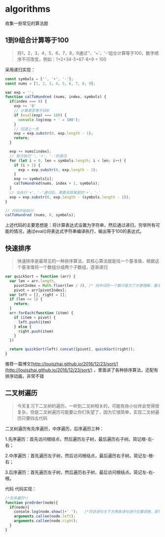# algorithms
收集一些常见的算法题

## 1到9组合计算等于100
> 将1，2，3，4，5，6，7，8，9通过''、'+'、'-'组合计算等于100，数字顺序不可改变，例如：1+2+34-5+67-8+9 = 100

采用递归实现：
```js
const symbols = ['', '+', '-'];
const nums = [1, 2, 3, 4, 5, 6, 7, 8, 9];

var exp = '';
function calToHundred (nums, index, symbols) {
  if(index === 8) {
    exp += '9'
    // 计算是否等于100
    if (eval(exp) === 100) {
      console.log(exp + ' = 100');
    }
    // 回退上一步
    exp = exp.substr(0, exp.length - 1);
    return;
  }

  exp += nums[index];
  // 依次执行''、'+'、'-'的递归
  for (let i = 0, len = symbols.length; i < len; i++) {
    if (i > 1) {
      exp = exp.substr(0, exp.length - 1);
    }
    exp += symbols[i];
    calToHundred(nums, index + 1, symbols);
  }
  // 当执行'+'、'-'递归后，需要去除尾部的'+'、'-'
  exp = exp.substr(0, exp.length - (symbols.length - 1));
}

// 代码开始执行
calToHundred (nums, 0, symbols);
```
上述代码的主要思想是：将计算表达式设置为字符串，然后通过递归，穷举所有可能的情况，通过eval()将表达式字符串编译执行，输出等于100的表达式。


## 快速排序
> 快速排序是最常见的一种排序算法，其核心算法就是找一个基准值，根据这个基准值将一个数组分成两个子数组，逐渐递归

```js
var quickSort = function (arr) {
  var len = arr.length, 
    pivotIndex = Math.floor(len / 2), /* 找中间的一个数只是为了方便理解，基准值可以是数组中任意一个数 */
    pivot = arr[pivotIndex];
  var left = [], right = [];
  if (len <= 1) {
    return;
  }
  arr.forEach(function (item) {
    if (item < pivot) {
      left.push(item)
    } else {
      right.push(item)
    }
  })

  return quickSort(left).concat([pivot], quickSort(right));
}
```
推荐一篇博文[http://louiszhai.github.io/2016/12/23/sort/](http://louiszhai.github.io/2016/12/23/sort/) ，里面讲了各种排序算法，还配有排序动画，非常不错


## 二叉树遍历
> 今天复习下二叉树的遍历，一听到二叉树相关的，可能有些小伙伴会觉得很复杂，但是二叉树遍历可能要让你们失望了，因为它很简单，实现二叉树遍历只要四五代码

二叉树遍历有先序遍历，中序遍历，后序遍历三种：

1.先序遍历：首先访问根结点，然后遍历左子树，最后遍历右子树。简记根-左-右；

2.中序遍历：首先遍历左子树，然后访问根结点，最后遍历右子树。简记左-根-右；

3.后序遍历：首先遍历左子树，然后遍历右子树，最后访问根结点。简记左-右-根。 

代码
代码实现：
```js
/*先序遍历*/
function preOrder(node){
  if(node){
    console.log(node.show()+' ');   /*将该语句与下方两条语句进行位置调换，即可实现不同的遍历顺序*/
    arguments.callee(node.left);
    arguments.callee(node.right);
  }
}
```


